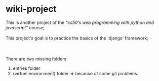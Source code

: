 # wiki-project
This is another project of the *"cs50's web programming with python and javascript"* course;\
\
This project's goal is to practice the basics of the 'django' framework;\
\
\
\
There are two missing folders:

  1. entries folder
  2. (virtuel environment) folder
 => because of some git problems. 

